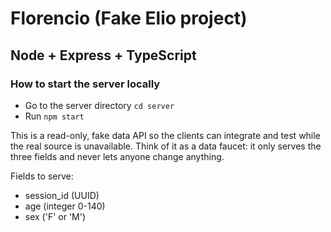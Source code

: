 # Florencio (Fake Elio project)

## Node + Express + TypeScript

### How to start the server locally

- Go to the server directory `cd server`
- Run `npm start`

This is a read-only, fake data API so the clients can integrate and test while the real source is unavailable. Think of it as a data faucet: it only serves the three fields and never lets anyone change anything.

Fields to serve:
- session_id (UUID)
- age (integer 0-140)
- sex ('F' or 'M')